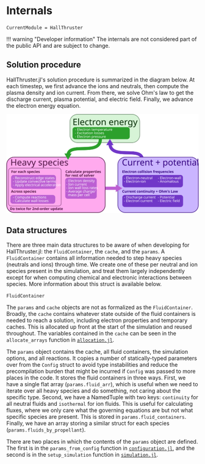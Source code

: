 # Internals

```@meta
CurrentModule = HallThruster
```

!!! warning "Developer information"
    The internals are not considered part of the public API and are subject to change.

## Solution procedure

HallThruster.jl's solution procedure is summarized in the diagram below.
At each timestep, we first advance the ions and neutrals, then compute the plasma density and ion current.
From there, we solve Ohm's law to get the discharge current, plasma potential, and electric field.
Finally, we advance the electron energy equation.

![](../assets/het_solution.svg)

## Data structures

There are three main data structures to be aware of when developing for HallThruster.jl: the `FluidContainer`, the `cache`, and the `params`.
A `FluidContainer` contains all information needed to step heavy species (neutrals and ions) through time.
We create one of these per neutral and ion species present in the simulation, and treat them largely independently except for when computing chemical and electronic interactions between species.
More information about this struct is available below.

```@docs
FluidContainer
```

The `params` and `cache` objects are not as formalized as the `FluidContainer`.
Broadly, the `cache` contains whatever state outside of the fluid containers is needed to reach a solution, including electron properties and temporary caches.
This is allocated up front at the start of the simulation and reused throughout.
The variables contained in the `cache` can be seen in the `allocate_arrays` function in [`allocation.jl`](https://github.com/UM-PEPL/HallThruster.jl/blob/main/src/simulation/allocation.jl).

The `params` object contains the cache, all fluid containers, the simulation options, and all reactions.
It copies a number of statically-typed parameters over from the `Config` struct to avoid type instabilities and reduce the precompilation burden that might be incurred if `Config` was passed to more places in the code.
It stores the fluid containers in three ways.
First, we have a single flat array (`params.fluid_arr`), which is useful when we need to iterate over all heavy species and do something, not caring about the specific type.
Second, we have a NamedTuple with two keys: `continuity` for all neutral fluids and `isothermal` for ion fluids. This is useful for calculating fluxes, where we only care what the governing equations are but not what specific species are present. This is stored in `params.fluid_containers`.
Finally, we have an array storing a similar struct for each species (`params.fluids_by_propellant`).

There are two places in which the contents of the `params` object are defined.
The first is in the `params_from_config` function in [`configuration.jl`](https://github.com/UM-PEPL/HallThruster.jl/blob/main/src/simulation/configuration.jl), and the second is in the `setup_simulation` function in [`simulation.jl`](https://github.com/UM-PEPL/HallThruster.jl/blob/main/src/simulation/simulation.jl).